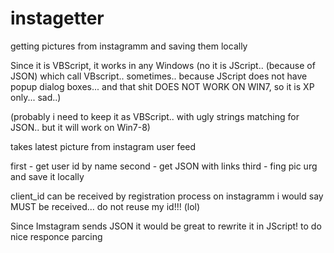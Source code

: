 # instagetter
getting pictures from instagramm and saving them locally

Since it is VBScript, it works in any Windows (no it is JScript.. (because of JSON) which call VBscript.. sometimes.. because JScript does not have popup dialog boxes... and that shit DOES NOT WORK ON WIN7,  so it is XP only... sad..)

(probably i need to keep it as VBScript.. with ugly strings matching for JSON.. but it will work on Win7-8)


 takes latest picture from instagram user feed

  first - get user id by name
  second - get JSON with links
  third - fing pic urg and save it locally

   client_id can be received by registration process on instagramm
   i would say MUST be received... do not reuse my id!!! (lol)


Since Imstagram sends JSON  it would be great to rewrite it in JScript!
 to do nice responce parcing 
